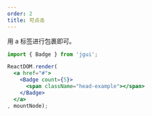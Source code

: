 ```yaml
---
order: 2
title: 可点击
---
```


用 a 标签进行包裹即可。

````jsx
import { Badge } from 'jgui';

ReactDOM.render(
  <a href="#">
    <Badge count={5}>
      <span className="head-example"></span>
    </Badge>
  </a>
, mountNode);
````
